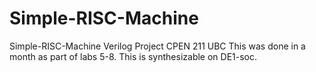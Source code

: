 # Simple-RISC-Machine
Simple-RISC-Machine Verilog Project
CPEN 211 UBC
This was done in a month as part of labs 5-8. This is synthesizable on DE1-soc.
